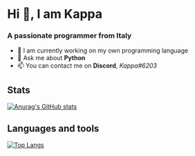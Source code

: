 # Hi 👋, I am Kappa
### A passionate programmer from Italy

- 🌱 I am currently working on my own programming language
- 💬 Ask me about **Python**
- 📫 You can contact me on **Discord**, *Kappa#6203*

## Stats
[![Anurag's GitHub stats](https://github-readme-stats.vercel.app/api?username=FraKappa&theme=tokyonight)](https://github.com/anuraghazra/github-readme-stats)

## Languages and tools
[![Top Langs](https://github-readme-stats.vercel.app/api/top-langs/?username=FraKappa&theme=tokyonight)](https://github.com/anuraghazra/github-readme-stats)
